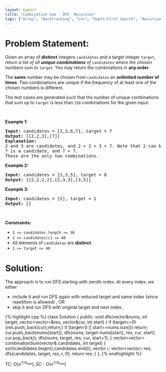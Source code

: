 ```yaml
---
layout: mypost
title: "Combination Sum - DFS  Recursion"
tags: ["Array", "Backtracking", "C++", "Depth-First Search", "Recursion", "Medium"]
---
```

# Problem Statement:
<p>Given an array of <strong>distinct</strong> integers <code>candidates</code> and a target integer <code>target</code>, return <em>a list of all <strong>unique combinations</strong> of </em><code>candidates</code><em> where the chosen numbers sum to </em><code>target</code><em>.</em> You may return the combinations in <strong>any order</strong>.</p>

<p>The <strong>same</strong> number may be chosen from <code>candidates</code> an <strong>unlimited number of times</strong>. Two combinations are unique if the <span data-keyword="frequency-array">frequency</span> of at least one of the chosen numbers is different.</p>

<p>The test cases are generated such that the number of unique combinations that sum up to <code>target</code> is less than <code>150</code> combinations for the given input.</p>

<p>&nbsp;</p>
<p><strong class="example">Example 1:</strong></p>

<pre>
<strong>Input:</strong> candidates = [2,3,6,7], target = 7
<strong>Output:</strong> [[2,2,3],[7]]
<strong>Explanation:</strong>
2 and 3 are candidates, and 2 + 2 + 3 = 7. Note that 2 can be used multiple times.
7 is a candidate, and 7 = 7.
These are the only two combinations.
</pre>

<p><strong class="example">Example 2:</strong></p>

<pre>
<strong>Input:</strong> candidates = [2,3,5], target = 8
<strong>Output:</strong> [[2,2,2,2],[2,3,3],[3,5]]
</pre>

<p><strong class="example">Example 3:</strong></p>

<pre>
<strong>Input:</strong> candidates = [2], target = 1
<strong>Output:</strong> []
</pre>

<p>&nbsp;</p>
<p><strong>Constraints:</strong></p>

<ul>
	<li><code>1 &lt;= candidates.length &lt;= 30</code></li>
	<li><code>2 &lt;= candidates[i] &lt;= 40</code></li>
	<li>All elements of <code>candidates</code> are <strong>distinct</strong>.</li>
	<li><code>1 &lt;= target &lt;= 40</code></li>
</ul>

# Solution:
The approach is to run DFS starting with zeroth index. At every index, we either 
- include it and run DFS again with reduced target and same index (since repetition is allowed) , OR 
- skip it and run DFS with original target and next index.

 {% highlight cpp %} 
class Solution {
public:
    void dfs(vector<int>&nums, int target, vector<vector<int>>&res, vector<int>&cur, int start)
    {
        if (target==0){res.push_back(cur);return;}
        if (target<0 || start==nums.size()) return;
        cur.push_back(nums[start]);
        dfs(nums, target-nums[start], res, cur, start);
        cur.pop_back();
        dfs(nums, target, res, cur, start+1);
    }
    vector<vector<int>> combinationSum(vector<int>& candidates, int target) 
    {
        sort(candidates.begin(),candidates.end());
        vector<int> r;
        vector<vector<int>> res;
        dfs(candidates, target, res, r, 0);
        return res;
    }
};
 {% endhighlight %}

TC: $O(n^{T/A_{min} }), SC: O(n^{T/A_{min} })$